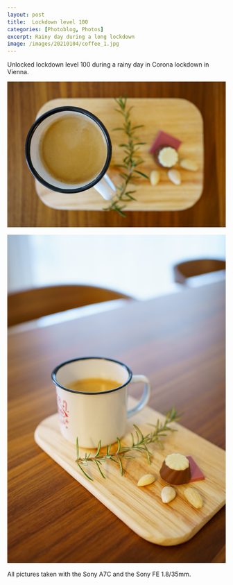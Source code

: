 ```yaml
---
layout: post
title:  Lockdown level 100
categories: [Photoblog, Photos] 
excerpt: Rainy day during a long lockdown
image: /images/20210104/coffee_1.jpg
---
```

Unlocked lockdown level 100 during a rainy day in Corona lockdown in Vienna.

![Coffee](../images/20210104/coffee_1.jpg)

![Coffee](../images/20210104/coffee_2.jpg)

All pictures taken with the Sony A7C and the Sony FE 1.8/35mm.
